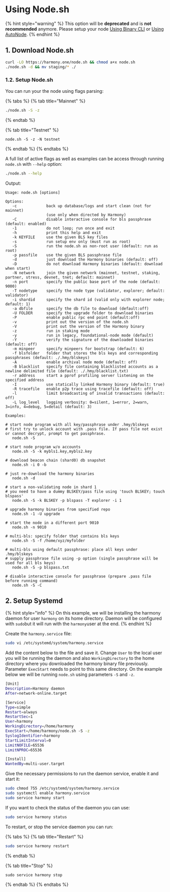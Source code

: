 # Using Node.sh

{% hint style="warning" %}
This option will be **deprecated** and is **not recommended** anymore. Please setup your node [Using Binary CLI](using-binary-cli.md) or [Using AutoNode](using-autonode/).
{% endhint %}

## 1. Download Node.sh

```bash
curl -LO https://harmony.one/node.sh && chmod a+x node.sh
./node.sh -d && mv staging/* ./
```

### 1.2. Setup Node.sh

You can run your the node using flags parsing:

{% tabs %}
{% tab title="Mainnet" %}
```bash
./node.sh -S -z
```
{% endtab %}

{% tab title="Testnet" %}
```
node.sh -S -z -N testnet
```
{% endtab %}
{% endtabs %}

A full list of active flags as well as examples can be access through running `node.sh` with `--help` option:

```bash
./node.sh --help
```

Output:

```text
Usage: node.sh [options]

Options:
   -c             back up database/logs and start clean (not for mainnet)
                  (use only when directed by Harmony)
   -C             disable interactive console for bls passphrase (default: enabled)
   -1             do not loop; run once and exit
   -h             print this help and exit
   -k KEYFILE     use the given BLS key files
   -s             run setup env only (must run as root)
   -S             run the node.sh as non-root user (default: run as root)
   -p passfile    use the given BLS passphrase file
   -d             just download the Harmony binaries (default: off)
   -D             do not download Harmony binaries (default: download when start)
   -N network     join the given network (mainnet, testnet, staking, partner, stress, devnet, tnet; default: mainnet)
   -n port        specify the public base port of the node (default: 9000)
   -T nodetype    specify the node type (validator, explorer; default: validator)
   -i shardid     specify the shard id (valid only with explorer node; default: 1)
   -a dbfile      specify the db file to download (default:off)
   -U FOLDER      specify the upgrade folder to download binaries
   -P             enable public rpc end point (default:off)
   -v             print out the version of the node.sh
   -V             print out the version of the Harmony binary
   -z             run in staking mode
   -y             run in legacy, foundational-node mode (default)
   -Y             verify the signature of the downloaded binaries (default: off)
   -m minpeer     specify minpeers for bootstrap (default: 6)
   -f blsfolder   folder that stores the bls keys and corresponding passphrases (default: ./.hmy/blskeys)
   -A             enable archival node mode (default: off)
   -B blacklist   specify file containing blacklisted accounts as a newline delimited file (default: ./.hmy/blacklist.txt)
   -r address     start a pprof profiling server listening on the specified address
   -I             use statically linked Harmony binary (default: true)
   -R tracefile   enable p2p trace using tracefile (default: off)
   -l             limit broadcasting of invalid transactions (default: off)
   -L log_level   logging verbosity: 0=silent, 1=error, 2=warn, 3=info, 4=debug, 5=detail (default: 3)
   
Examples:

# start node program with all key/passphrase under .hmy/blskeys
# first try to unlock account with .pass file. If pass file not exist or cannot decrypt, prompt to get passphrase.
   node.sh -S 

# start node program w/o accounts
   node.sh -S -k mybls1.key,mybls2.key

# download beacon chain (shard0) db snapshot
   node.sh -i 0 -b

# just re-download the harmony binaries
   node.sh -d

# start a non-validating node in shard 1
# you need to have a dummy BLSKEY/pass file using 'touch BLSKEY; touch blspass'
   node.sh -S -k BLSKEY -p blspass -T explorer -i 1

# upgrade harmony binaries from specified repo
   node.sh -1 -U upgrade

# start the node in a different port 9010
   node.sh -n 9010

# multi-bls: specify folder that contains bls keys
   node.sh -S -f /home/xyz/myfolder

# multi-bls using default passphrase: place all keys under .hmy/blskeys
# supply passphrase file using -p option (single passphrase will be used for all bls keys)
   node.sh -S -p blspass.txt

# disable interactive console for passphrase (prepare .pass file before running command)
   node.sh -S -C
```

## 2. Setup Systemd

{% hint style="info" %}
On this example, we will be installing the harmony daemon for user `harmony` on its home directory. Daemon will be configured with `sudo`but it will run with the `harmony`user at the end.
{% endhint %}

Create the `harmony.service` file:

```bash
sudo vi /etc/systemd/system/harmony.service
```

Add the content below to the file and save it. Change `User` to the local user you will be running the daemon and also `WorkingDirectory` to the home directory where you downloaded the harmony binary file previously. Parameter `ExecStart` needs to point to this same directory. On the example below we will be running `node.sh` using parameters `-S` and `-z`.

```bash
[Unit]
Description=Harmony daemon
After=network-online.target

[Service]
Type=simple
Restart=always
RestartSec=1
User=harmony
WorkingDirectory=/home/harmony
ExecStart=/home/harmony/node.sh -S -z
SyslogIdentifier=harmony
StartLimitInterval=0
LimitNOFILE=65536
LimitNPROC=65536

[Install]
WantedBy=multi-user.target
```

Give the necessary permissions to run the daemon service, enable it and start it:

```bash
sudo chmod 755 /etc/systemd/system/harmony.service
sudo systemctl enable harmony.service
sudo service harmony start
```

If you want to check the status of the daemon you can use:

```bash
sudo service harmony status
```

To restart, or stop the service daemon you can run:

{% tabs %}
{% tab title="Restart" %}
```bash
sudo service harmony restart
```
{% endtab %}

{% tab title="Stop" %}
```
sudo service harmony stop
```
{% endtab %}
{% endtabs %}


